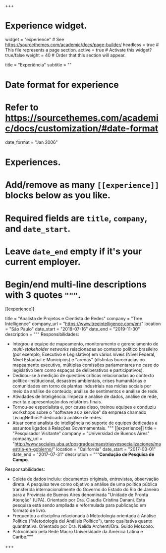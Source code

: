 +++
# Experience widget.
widget = "experience"  # See https://sourcethemes.com/academic/docs/page-builder/
headless = true  # This file represents a page section.
active = true  # Activate this widget? true/false
weight = 40  # Order that this section will appear.

title = "Experiência"
subtitle = ""

# Date format for experience
#   Refer to https://sourcethemes.com/academic/docs/customization/#date-format
date_format = "Jan 2006"

# Experiences.
#   Add/remove as many `[[experience]]` blocks below as you like.
#   Required fields are `title`, `company`, and `date_start`.
#   Leave `date_end` empty if it's your current employer.
#   Begin/end multi-line descriptions with 3 quotes `"""`.
[[experience]]

 title = "Analista de Projetos e Cientista de Redes"
  company = "Tree Intelligence"
  company_url = "https://www.treeintelligence.com/en/"
  location = "São Paulo"
  date_start = "2018-07-16"
  date_end = "2019-11-30"
  description = """
  Responsibilidades:
* Integrou a equipe de mapeamento, monitoramento e gerenciamento de *multi-stakeholder networks* relacionadas ao contexto político brasileiro (por exemplo, Executivo e Legislativo) em vários níveis (Nível Federal, Nível Estadual e Municípios) e "arenas" (distintas burocracias no mapeamento executivo, múltiplas comissões parlamentares no caso do legislativo bem como espaços de deliberativos e participativos).
* Dedicou-se à medição de questões críticas relacionadas ao contexto político-institucional, desastres ambientais, crises humanitárias e comunidades em torno de plantas industriais nas mídias sociais por meio da análise de conteúdo; análise de sentimentos e análise de rede.
* Atividades de Inteligência: limpeza e análise de dados, análise de rede, escrita e apresentação dos relatórios finais.
* Tornou-se especialista e, por causa disso, treinou equipes e conduziu workshops sobre o "software as a service" da empresa chamado LivingNethos® dedicado à análise de redes.
* Atuar como analista de inteligência no suporte de equipes dedicadas a assuntos ligados à Relações Governamentais.
  """
[[experience]]
  title = "Pesquisador Visitante"
  company = "Universidad de Buenos Aires"
  company_url = "http://www.sociales.uba.ar/posgrados/maestriasyespecializaciones/maestria-en-gobierno/"
  location = "California"
  date_start = "2017-03-01"
  date_end = "2017-07-31"
  description = """__Condução de Pesquisa de Campo__.
  
Responsabilidades: 
* Coleta de dados incluiu: documentos originais, entrevistas, observação direta. A pesquisa teve como objetivo a análise de uma política pública transferida internacionalmente do Governo do Estado do Rio de Janeiro para a Província de Buenos Aires denominada "Unidade de Pronta Atenção" (UPA). Orientado por Dra. Claudia Cristina Danani. Esta pesquisa está sendo ampliada e reformulada para publicação em formato de livro.
* Frequentou a disciplina relacionada à Metodologia orientada à Análise Política ("Metodología del Análisis Político"), tanto qualitativa quanto quantitativa. Orientado por Dra. Nélida Archenti/Dra. Guido Moscoso.
* Patrocinado pela Rede Macro Universidade da América Latina e Caribe."""

+++
